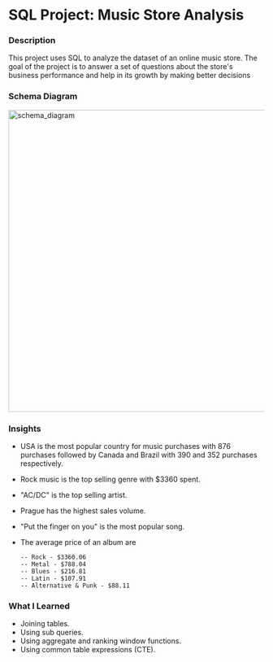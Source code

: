 # SQL Project: Music Store Analysis

### Description
This project uses SQL to analyze the dataset of an online music store. The goal of the project is to answer a set of questions about the store's business performance and help in its growth by making better decisions

### Schema Diagram

<img width="594" alt="schema_diagram" src="https://github.com/divya030/Music_Store_Analysis_Sql/assets/96876070/87a6ee88-a850-43b1-bac4-fd80f0d9d1e2">

### Insights
* USA is the most popular country for music purchases with 876 purchases followed by Canada and Brazil with 390 and 352 purchases respectively.
* Rock music is the top selling genre with $3360 spent.
* "AC/DC" is the top selling artist.
* Prague has the highest sales volume.
* "Put the finger on you" is the most popular song.
* The average price of an album are
  
      -- Rock - $3360.06
      -- Metal - $788.04
      -- Blues - $216.81
      -- Latin - $107.91
      -- Alternative & Punk - $88.11

### What I Learned
* Joining tables.
* Using sub queries.
* Using aggregate and ranking window functions.
* Using common table expressions (CTE).
